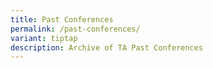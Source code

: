 ```yaml
---
title: Past Conferences
permalink: /past-conferences/
variant: tiptap
description: Archive of TA Past Conferences
---
```

